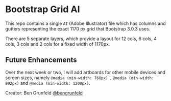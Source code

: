# Bootstrap Grid AI

This repo contains a single `AI` (Adobe Illustrator) file
which has columns and gutters representing the exact 1170 px 
grid that Bootstrap 3.0.3 uses.

There are 5 separate layers, which provide a layout for 12 cols,
6 cols, 4 cols, 3 cols and 2 cols for a fixed width of 1170px.

## Future Enhancements

Over the next week or two, I will add artboards for other mobile
devices and screen sizes, namely `@media (min-width: 768px) `, 
`@media (min-width: 992px)` and `@media (min-width: 1200px)`.

Creator: Ben Grunfeld [@bengrunfeld](http://twitter.com/bengrunfeld) 
